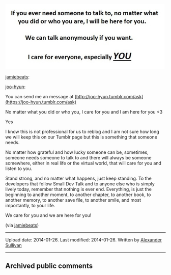 ![image](src\articleArchive\authorAlexanderSullivan\2014-01-26_WeCare\image1.jpg)

[jamiebeats](https://jamiebeats.tumblr.com/post/74659439870/joo-hyun-you-can-send-me-an-message-at):

[joo-hyun](https://joo-hyun.tumblr.com):

You can send me an message at [http://joo-hyun.tumblr.com/ask](https://joo-hyun.tumblr.com/ask)

No matter what you did or who you, I care for you and I am here for you <3

Yes

I know this is not professional for us to reblog and I am not sure how long we will keep this on our Tumblr page but this is something that someone needs.

No matter how grateful and how lucky someone can be, sometimes, someone needs someone to talk to and there will always be someone somewhere, either in real life or the virtual world, that will care for you and listen to you.

Stand strong, and no matter what happens, just keep standing. To the developers that follow Small Dev Talk and to anyone else who is simply lively today, remember that nothing is ever end. Everything, is just the beginning to another moment, to another chapter, to another book, to another memory, to another save file, to another smile, and most importantly, to your life.

We care for you and we are here for you!

(via [jamiebeats](https://jamiebeats.tumblr.com/post/74659439870/joo-hyun-you-can-send-me-an-message-at))

----
Upload date: 2014-01-26. Last modified: 2014-01-26. Written by [Alexander Sullivan](https://twitter.com/AlexJSully)

-----
## Archived public comments